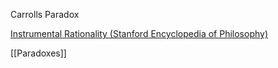 Carrolls Paradox

[Instrumental Rationality (Stanford Encyclopedia of Philosophy)](https://plato.stanford.edu/entries/rationality-instrumental/#RelCarPar)


[[Paradoxes]]